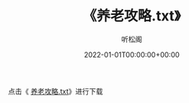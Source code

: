 ﻿---
title:  《养老攻略.txt》
date:   2022-01-01T00:00:00+00:00
author: 听松阁
layout: post
permalink: /养老攻略/
categories: 小说
tags: [小说]
---

点击《 [养老攻略.txt](http://img.660000.xyz/bookstukust/book/bntxt/10/养老攻略.txt)》进行下载